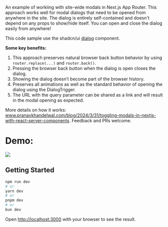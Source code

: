 
An example of workiing with site-wide modals in Next.js App Router. This approach works well for modal dialogs that need to be opened from anywhere in the site. The dialog is entirely self-contained and doesn't depend on any props to show/hide itself. You can open and close the dialog easily from anywhere!

This code sample use the shadcn/ui [dialog](https://ui.shadcn.com/docs/components/dialog) component.

**Some key benefits:**
1. This approach preserves natural browser back button behavior by using `router.replace(...)` and `router.back()`. 
2. Pressing the browser back button when the dialog is open closes the dialog. 
3. Showing the dialog doesn’t become part of the browser history.
4. Preserves all animations as well as the standard behavior of opening the dialog using the DialogTrigger.
5. The URL with the query parameter can be shared as a link and will  result in the modal opening as expected.

More details on how it works: www.pranavkhandelwal.com/blog/2024/3/31/toggling-modals-in-nextjs-with-react-server-components. Feedback and PRs welcome.

# Demo:
![](https://images.squarespace-cdn.com/content/v1/51f6a734e4b04b5d7e666763/8b08c46e-7b64-422a-bba7-bcb081efc645/modal-demo.gif?format=2500w)

## Getting Started

```bash
npm run dev
# or
yarn dev
# or
pnpm dev
# or
bun dev
```

Open [http://localhost:3000](http://localhost:3000) with your browser to see the result.

